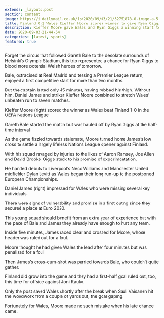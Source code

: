 ```yaml
---
extends: _layouts.post
section: content
image: https://i.dailymail.co.uk/1s/2020/09/03/21/32751878-0-image-a-5_1599165390830.jpg 
title: Finland 0-1 Wales Kieffer Moore scores winner to give Ryan Giggs win to start UEFA Nations League 
description: Kieffer Moore gave Wales and Ryan Giggs a winning start to their UEFA Nations League campaign with a 1-0 win over fellow Euro 2020 qualifiers Finland. Gareth Bale started the match. 
date: 2020-09-03-21-44-54 
categories: [latest, sports] 
featured: true 
--- 
```

Forget the circus that followed Gareth Bale to the desolate surrounds of Helsinki’s Olympic Stadium, this trip represented a chance for Ryan Giggs to blood more potential Welsh heroes of tomorrow.

Bale, ostracised at Real Madrid and teasing a Premier League return, enjoyed a first competitive start for more than two months.

But the captain lasted only 45 minutes, having rubbed his thigh. Without him, Daniel James and striker Kieffer Moore combined to stretch Wales’ unbeaten run to seven matches.

Kieffer Moore (right) scored the winner as Wales beat Finland 1-0 in the UEFA Nations League

Gareth Bale started the match but was hauled off by Ryan Giggs at the half-time interval

As the game fizzled towards stalemate, Moore turned home James’s low cross to settle a largely lifeless Nations League opener against Finland.

With his squad ravaged by injuries to the likes of Aaron Ramsey, Joe Allen and David Brooks, Giggs stuck to his promise of experimentation. 

He handed debuts to Liverpool’s Neco Williams and Manchester United midfielder Dylan Levitt as Wales began their long run-up to the postponed European Championships.

Daniel James (right) impressed for Wales who were missing several key individuals

There were signs of vulnerability and promise in a first outing since they secured a place at Euro 2020.

This young squad should benefit from an extra year of experience but with the pace of Bale and James they already have enough to hurt any team.

Inside five minutes, James raced clear and crossed for Moore, whose header was ruled out for a foul.

Moore thought he had given Wales the lead after four minutes but was penalised for a foul

Then James’s cross-cum-shot was parried towards Bale, who couldn’t quite gather.

Finland did grow into the game and they had a first-half goal ruled out, too, this time for offside against Joni Kauko.

Only the post saved Wales shortly after the break when Sauli Vaisanen hit the woodwork from a couple of yards out, the goal gaping.

Fortunately for Wales, Moore made no such mistake when his late chance came. 

